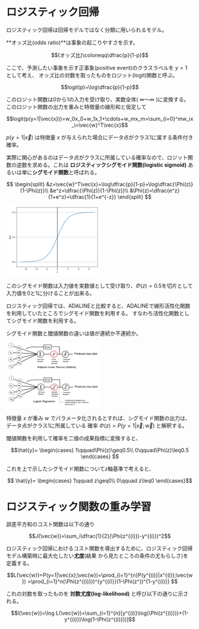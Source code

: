 # ロジスティック回帰

ロジスティック回帰は回帰モデルではなく分類に用いられるモデル。

**オッズ比(odds ratio)**は事象の起こりやすさを示す。

$$(オッズ比)\coloneqq\dfrac{p}{1-p}$$

ここで、予測したい事象を示す正事象(positive event)のクラスラベルを $y=1$ として考え、
オッズ比の対数を取ったものをロジット(logit)関数と呼ぶ。

$$logit(p)=\log\dfrac{p}{1-p}$$

このロジット関数は0から1の入力を受け取り、実数全体( $\infty～\infty$ )に変換する。
このロジット関数の出力を重みと特徴量の線形和と仮定して

$$logit(p(y=1|\vec{x}))=w_0x_0+w_1x_1+\cdots+w_mx_m=\sum_{i=0}^mw_ix_i=\vec{w}^T\vec{x}$$

$p(y=1|\vec{x})$ は特徴量 $x$ が与えられた場合にデータ点がクラス1に属する条件付き確率。

実際に関心があるのはデータ点がクラスに所属している確率なので、ロジット関数の逆数を求める。これは
**ロジスティックシグモイド関数(logistic sigmoid)**
あるいは単に**シグモイド関数**と呼ばれる。

$$
\begin{split}
&z=\vec{w}^T\vec{x}=\log\dfrac{p}{1-p}=\log\dfrac{\Phi(z)}{1-\Phi(z)}\\
&e^z=\dfrac{\Phi(z)}{1-\Phi(z)}\\
&\Phi(z)=\dfrac{e^z}{1+e^z}=\dfrac{1}{1+e^{-z}}
\end{split}
$$

<img src='sigmoid.png' style="width:50%">

このシグモイド関数は入力値を実数値として受け取り、$\Phi(z)=0.5$を切片として入力値を0と1に分けることが出来る。

ロジスティック回帰では、ADALINEと比較すると、ADALINEで線形活性化関数を利用していたところでシグモイド関数を利用する。
すなわち活性化関数としてシグモイド関数を利用する。

シグモイド関数と閾値関数の違いは値が連続か不連続か。

<img src='03_03.png' style="width:50%">

特徴量 $x$ が重み $w$ でパラメータ化されるとすれば、シグモイド関数の出力は、データ点がクラス1に所属している
確率 $\Phi(z)=P(y=1|\vec{x};\vec{w})$ と解釈する。

閾値関数を利用して確率を二値の成果指標に変換すると、

$$\hat{y}=
\begin{cases}
1\qquad\Phi(z)\geq0.5\\
0\qquad\Phi(z)\leq0.5
\end{cases}
$$

これを上で示したシグモイド関数について$z$軸基準で考えると、

$$
\hat{y}=
\begin{cases}
1\qquad z\geq0\\
0\qquad z\leq0
\end{cases}$$

# ロジスティック関数の重み学習

誤差平方和のコスト関数は以下の通り

$$J(\vec{w})=\sum_i\dfrac{1}{2}(\Phi(z^{(i)})-y^{(i)})^2$$

ロジスティック回帰におけるコスト関数を導出するために、ロジスティック回帰モデル構築時に最大化したい**尤度**(結果
から見たところの条件の尤もらしさ)を定義する。

$$L(\vec{w})=P(y=1|\vec{x};\vec{w})=\prod_{i=1}^{n}P(y^{(i)}|x^{(i)};\vec{w})
=\prod_{i=1}^n(\Phi(z^{(i)}))^{y^{(i)}}(1-\Phi(z^))^{1-y^{(i)}}
$$

これの対数を取ったものを **対数尤度(log-likelihood)** と呼び以下の通りに示される。

$$l(\vec{w})=\log L(\vec{w})=\sum_{i=1}^{n}[y^{(i)}\log(\Phi(z^{(i)}))+(1-y^{(i)})\log(1-\Phi(z^{(i)}))]$$


